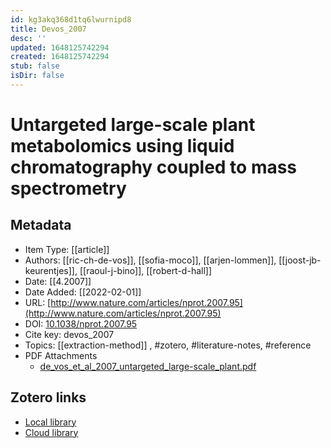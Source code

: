 ```yaml
---
id: kg3akq368d1tq6lwurnipd8
title: Devos_2007
desc: ''
updated: 1648125742294
created: 1648125742294
stub: false
isDir: false
---
```

# Untargeted large-scale plant metabolomics using liquid chromatography coupled to mass spectrometry

## Metadata

* Item Type: [[article]]
* Authors: [[ric-ch-de-vos]], [[sofia-moco]], [[arjen-lommen]], [[joost-jb-keurentjes]], [[raoul-j-bino]], [[robert-d-hall]]
* Date: [[4.2007]]
* Date Added: [[2022-02-01]]
* URL: [http://www.nature.com/articles/nprot.2007.95](http://www.nature.com/articles/nprot.2007.95)
* DOI: [10.1038/nprot.2007.95](https://doi.org/10.1038/nprot.2007.95)
* Cite key: devos_2007
* Topics: [[extraction-method]]
, #zotero, #literature-notes, #reference
* PDF Attachments
	- [de_vos_et_al_2007_untargeted_large-scale_plant.pdf](zotero://open-pdf/library/items/7PFRCAEQ)


##  Zotero links
* [Local library](zotero://select/items/3_UG8BBGPM)
* [Cloud library](http://zotero.org/groups/4613367/items/UG8BBGPM)

